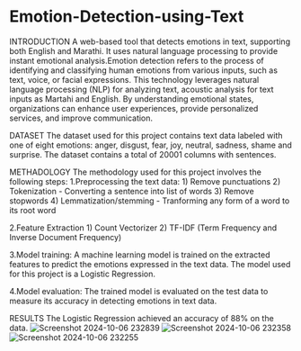# Emotion-Detection-using-Text
INTRODUCTION
A web-based tool that detects emotions in text, supporting both English and Marathi. It uses natural language processing to provide instant emotional analysis.Emotion detection refers to the process of identifying and classifying human emotions from various inputs, such as text, voice, or facial expressions.
This technology leverages natural language processing (NLP) for analyzing text, acoustic analysis for text inputs as Martahi and English. By understanding emotional states, organizations can enhance user experiences, provide personalized services, and improve communication.

DATASET
The dataset used for this project contains text data labeled with one of eight emotions: anger, disgust, fear, joy, neutral, sadness, shame and surprise. The dataset contains a total of 20001 columns with sentences.

METHADOLOGY
The methodology used for this project involves the following steps:
1.Preprocessing the text data: 
    1) Remove punctuations
    2) Tokenization - Converting a sentence into list of words
    3) Remove stopwords
    4) Lemmatization/stemming - Tranforming any form of a word to its root word
    
2.Feature Extraction
    1) Count Vectorizer
    2) TF-IDF (Term Frequency and Inverse Document Frequency)
    
3.Model training: A machine learning model is trained on the extracted features to predict the emotions expressed in the text data. The model used for this project is a Logistic Regression.

4.Model evaluation: The trained model is evaluated on the test data to measure its accuracy in detecting emotions in text data.

RESULTS
The Logistic Regression achieved an accuracy of 88% on the data.
![Screenshot 2024-10-06 232839](https://github.com/user-attachments/assets/5f22bced-6ab5-4d7c-996e-11bb02213e63)
![Screenshot 2024-10-06 232358](https://github.com/user-attachments/assets/5189122b-bc40-4a39-8b0f-64d8cf701270)
![Screenshot 2024-10-06 232255](https://github.com/user-attachments/assets/a6363962-57f6-4630-93aa-06142fd25a8a)


